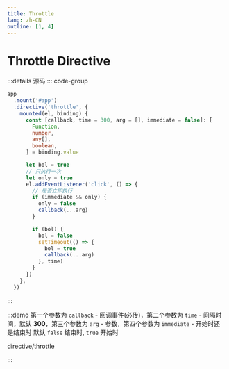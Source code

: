 ```yaml
---
title: Throttle
lang: zh-CN
outline: [1, 4]
---
```


# Throttle Directive

:::details 源码
::: code-group
``` ts [main.ts]
app
  .mount('#app')
  .directive('throttle', {
    mounted(el, binding) {
      const [callback, time = 300, arg = [], immediate = false]: [
        Function,
        number,
        any[],
        boolean,
      ] = binding.value

      let bol = true
      // 只执行一次
      let only = true
      el.addEventListener('click', () => {
        // 是否立即执行
        if (immediate && only) {
          only = false
          callback(...arg)
        }

        if (bol) {
          bol = false
          setTimeout(() => {
            bol = true
            callback(...arg)
          }, time)
        }
      })
    },
  })
```
:::

:::demo 第一个参数为 `callback` - 回调事件(必传)，第二个参数为 `time` - 间隔时间，默认 **300**，第三个参数为 `arg` - 参数，第四个参数为 `immediate` - 开始时还是结束时 默认 `false` 结束时, `true` 开始时

directive/throttle

:::